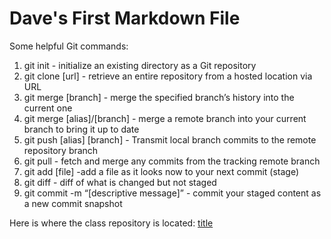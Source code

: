 # Dave's First Markdown File

Some helpful Git commands:
1. git init  - initialize an existing directory as a Git repository
2. git clone [url] - retrieve an entire repository from a hosted location via URL
3. git merge [branch] - merge the specified branch’s history into the current one
4. git merge [alias]/[branch] - merge a remote branch into your current branch to bring it up to date
5. git push [alias] [branch] - Transmit local branch commits to the remote repository branch
6. git pull - fetch and merge any commits from the tracking remote branch
7. git add [file]  -add a file as it looks now to your next commit (stage)
8. git diff - diff of what is changed but not staged
9. git commit -m “[descriptive message]” - commit your staged content as a new commit snapshot

Here is where the class repository is located:
	[title](https://github.com/Rainman21/ITS562Spring2021)
